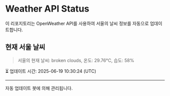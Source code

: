 
# Weather API Status

이 리포지토리는 OpenWeather API를 사용하여 서울의 날씨 정보를 자동으로 업데이트합니다.

## 현재 서울 날씨
> 서울의 현재 날씨: broken clouds, 온도: 29.76°C, 습도: 58%

⏳ 업데이트 시간: 2025-06-19 10:30:24 (UTC)

---
자동 업데이트 봇에 의해 관리됩니다.
